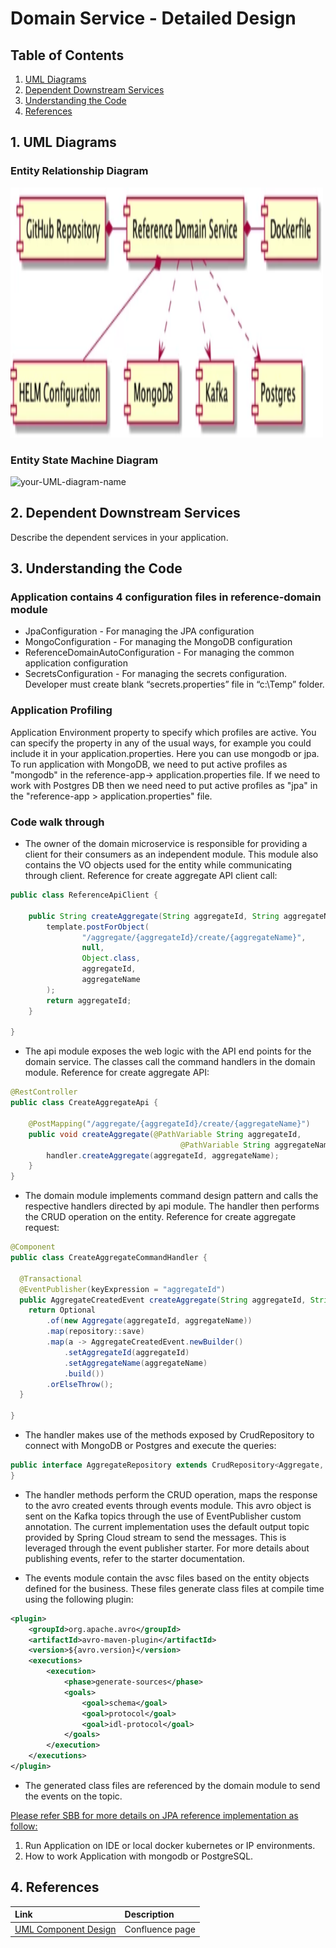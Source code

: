 # Domain Service - Detailed Design

## Table of Contents
1. [UML Diagrams](#1-uml-diagrams)
2. [Dependent Downstream Services](#2-dependent-downstream-services)
3. [Understanding the Code](#3-understanding-the-code)
4. [References](#4-references)

## 1. UML Diagrams
### Entity Relationship Diagram

<img src="images/domain.PNG" width="500" height="400"/>

### Entity State Machine Diagram

![your-UML-diagram-name](https://www.plantuml.com/plantuml/proxy?cache=no&src=https://raw.github.com/wawa/reference-domain-service/AddingChanges/docs/puml/state-diagram-01.puml)

## 2. Dependent Downstream Services
Describe the dependent services in your application.

## 3. Understanding the Code
### Application contains 4 configuration files in reference-domain module

* JpaConfiguration - For managing the JPA configuration
* MongoConfiguration - For managing the MongoDB configuration
* ReferenceDomainAutoConfiguration - For managing the common application configuration
* SecretsConfiguration - For managing the secrets configuration. Developer must create blank “secrets.properties” file in “c:\\Temp” folder.

###  Application Profiling

Application Environment property to specify which profiles are active. You can specify the property in any of the usual ways, for example you could include it in your application.properties. Here you can use mongodb or jpa. To run application with MongoDB, we need to put active profiles as "mongodb" in the reference-app-> application.properties file. If we need to work with Postgres DB then we need need to put active profiles as "jpa" in the "reference-app > application.properties" file.

###  Code walk through

* The owner of the domain microservice is responsible for providing a client for their consumers as an independent module. This module also contains the VO objects used for the entity while communicating through client.
Reference for create aggregate API client call:

```java
public class ReferenceApiClient {

    public String createAggregate(String aggregateId, String aggregateName) {
        template.postForObject(
                "/aggregate/{aggregateId}/create/{aggregateName}",
                null,
                Object.class,
                aggregateId,
                aggregateName
        );
        return aggregateId;
    }

}
```

* The api module exposes the web logic with the API end points for the domain service. The classes call the command handlers in the domain module.
Reference for create aggregate API:

```java
@RestController
public class CreateAggregateApi {

    @PostMapping("/aggregate/{aggregateId}/create/{aggregateName}")
    public void createAggregate(@PathVariable String aggregateId,
                                      @PathVariable String aggregateName) {
        handler.createAggregate(aggregateId, aggregateName);
    }
}
```

* The domain module implements command design pattern and calls the respective handlers directed by api module. The handler then performs the CRUD operation on the entity.
Reference for create aggregate request:

```java
@Component
public class CreateAggregateCommandHandler {

  @Transactional
  @EventPublisher(keyExpression = "aggregateId")
  public AggregateCreatedEvent createAggregate(String aggregateId, String aggregateName) {
    return Optional
        .of(new Aggregate(aggregateId, aggregateName))
        .map(repository::save)
        .map(a -> AggregateCreatedEvent.newBuilder()
            .setAggregateId(aggregateId)
            .setAggregateName(aggregateName)
            .build())
        .orElseThrow();
  }

}
```

* The handler makes use of the methods exposed by CrudRepository to connect with MongoDB or Postgres and execute the queries:

```java
public interface AggregateRepository extends CrudRepository<Aggregate, String> {
}
```

* The handler methods perform the CRUD operation, maps the response to the avro created events through events module.
This avro object is sent on the Kafka topics through the use of EventPublisher custom annotation.
The current implementation uses the default output topic provided by Spring Cloud stream to send the messages.
This is leveraged through the event publisher starter. For more details about publishing events, refer to the starter documentation.

* The events module contain the avsc files based on the entity objects defined for the business.
These files generate class files at compile time using the following plugin:

```xml
<plugin>
    <groupId>org.apache.avro</groupId>
    <artifactId>avro-maven-plugin</artifactId>
    <version>${avro.version}</version>
    <executions>
        <execution>
            <phase>generate-sources</phase>
            <goals>
                <goal>schema</goal>
                <goal>protocol</goal>
                <goal>idl-protocol</goal>
            </goals>
        </execution>
    </executions>
</plugin>
```

* The generated class files are referenced by the domain module to send the events on the topic.


[Please refer SBB for more details on JPA reference implementation as follow:](https://wawaappdev.atlassian.net/wiki/spaces/EE/pages/804096109/SBB+-+JPA+reference+implementation+for+Postgres)
1. Run Application on IDE or local docker kubernetes or IP environments.
2. How to work Application with mongodb or PostgreSQL.

## 4. References
| Link | Description | 
| :---- | :----------- |
| [UML Component Design](https://wawaappdev.atlassian.net/wiki/spaces/ENTERPRISE/pages/586843021/ABB+-+Business+Service) |  Confluence page|
